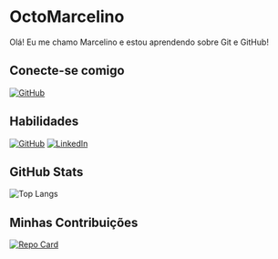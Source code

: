 # OctoMarcelino
Olá! Eu me chamo Marcelino e estou aprendendo sobre Git e GitHub!
## Conecte-se comigo
[![GitHub](https://img.shields.io/badge/GitHub-199?style=for-the-badge&logo=github&logoColor=white)](https://github.com/Marcelinommj)

## Habilidades
[![GitHub](https://img.shields.io/badge/GitHub-199?style=for-the-badge&logo=github&logoColor=white)](https://github.com/Marcelinommj)
[![LinkedIn](https://img.shields.io/badge/LinkedIn-199?style=for-the-badge&logo=linkedin&logoColor=white)](https://www.linkedin.com/in/marcelino-morais-494409151/)
## GitHub Stats
![Top Langs](https://github-readme-stats-git-masterrstaa-rickstaa.vercel.app/api/top-langs/?username=marcelinommj&bg_color=199&border_color=30A3DC&title_color=FFFFFF&text_color=FFF)
## Minhas Contribuições
[![Repo Card](https://github-readme-stats.vercel.app/api/pin/?username=marcelinommj&repo=dio-lab-open-source&bg_color=000&border_color=30A3DC&show_icons=true&icon_color=30A3DC&title_color=FFFFFF&text_color=FFF)](https://github.com/Marcelinommj/dio-lab-open-source)

